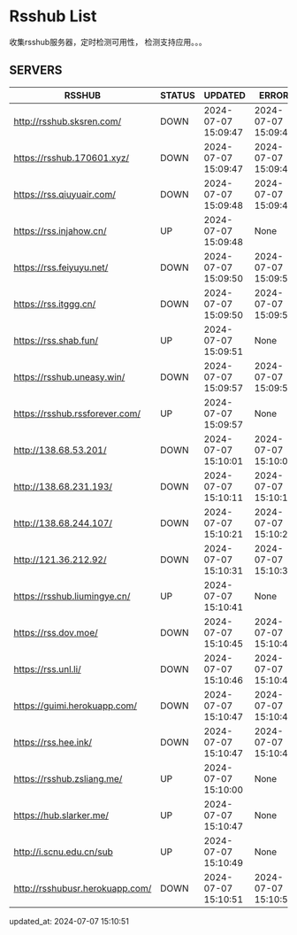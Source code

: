 # Rsshub List

收集rsshub服务器，定时检测可用性， 检测支持应用。。。


## SERVERS

|  RSSHUB   | STATUS  | UPDATED  | ERROR  | TWITTER |  
|  ----  | ----  | ----  | ----  | ---- |  
| http://rsshub.sksren.com/ | DOWN | 2024-07-07 15:09:47 | 2024-07-07 15:09:47 |  
| https://rsshub.170601.xyz/ | DOWN | 2024-07-07 15:09:47 | 2024-07-07 15:09:47 |  
| https://rss.qiuyuair.com/ | DOWN | 2024-07-07 15:09:48 | 2024-07-07 15:09:48 |  
| https://rss.injahow.cn/ | UP | 2024-07-07 15:09:48 | None ||  
| https://rss.feiyuyu.net/ | DOWN | 2024-07-07 15:09:50 | 2024-07-07 15:09:50 |  
| https://rss.itggg.cn/ | DOWN | 2024-07-07 15:09:50 | 2024-07-07 15:09:50 |  
| https://rss.shab.fun/ | UP | 2024-07-07 15:09:51 | None ||  
| https://rsshub.uneasy.win/ | DOWN | 2024-07-07 15:09:57 | 2024-07-07 15:09:57 |  
| https://rsshub.rssforever.com/ | UP | 2024-07-07 15:09:57 | None ||  
| http://138.68.53.201/ | DOWN | 2024-07-07 15:10:01 | 2024-07-07 15:10:01 |  
| http://138.68.231.193/ | DOWN | 2024-07-07 15:10:11 | 2024-07-07 15:10:11 |  
| http://138.68.244.107/ | DOWN | 2024-07-07 15:10:21 | 2024-07-07 15:10:21 |  
| http://121.36.212.92/ | DOWN | 2024-07-07 15:10:31 | 2024-07-07 15:10:31 |  
| https://rsshub.liumingye.cn/ | UP | 2024-07-07 15:10:41 | None ||  
| https://rss.dov.moe/ | DOWN | 2024-07-07 15:10:45 | 2024-07-07 15:10:45 |  
| https://rss.unl.li/ | DOWN | 2024-07-07 15:10:46 | 2024-07-07 15:10:46 |  
| https://guimi.herokuapp.com/ | DOWN | 2024-07-07 15:10:47 | 2024-07-07 15:10:47 |  
| https://rss.hee.ink/ | DOWN | 2024-07-07 15:10:47 | 2024-07-07 15:10:47 |  
| https://rsshub.zsliang.me/ | UP | 2024-07-07 15:10:00 | None |OK|  
| https://hub.slarker.me/ | UP | 2024-07-07 15:10:47 | None ||  
| http://i.scnu.edu.cn/sub | UP | 2024-07-07 15:10:49 | None ||  
| http://rsshubusr.herokuapp.com/ | DOWN | 2024-07-07 15:10:51 | 2024-07-07 15:10:51 |  
  

updated_at: 2024-07-07 15:10:51  
